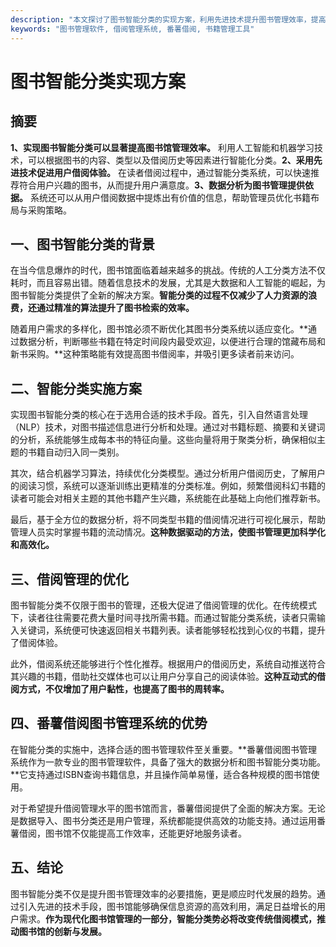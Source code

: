 ```yaml
---
description: "本文探讨了图书智能分类的实现方案，利用先进技术提升图书管理效率，提高用户借阅体验。"
keywords: "图书管理软件, 借阅管理系统, 番薯借阅, 书籍管理工具"
---
```

# 图书智能分类实现方案

## 摘要

**1、实现图书智能分类可以显著提高图书馆管理效率。** 利用人工智能和机器学习技术，可以根据图书的内容、类型以及借阅历史等因素进行智能化分类。**2、采用先进技术促进用户借阅体验。** 在读者借阅过程中，通过智能分类系统，可以快速推荐符合用户兴趣的图书，从而提升用户满意度。**3、数据分析为图书管理提供依据。** 系统还可以从用户借阅数据中提炼出有价值的信息，帮助管理员优化书籍布局与采购策略。

## 一、图书智能分类的背景

在当今信息爆炸的时代，图书馆面临着越来越多的挑战。传统的人工分类方法不仅耗时，而且容易出错。随着信息技术的发展，尤其是大数据和人工智能的崛起，为图书智能分类提供了全新的解决方案。**智能分类的过程不仅减少了人力资源的浪费，还通过精准的算法提升了图书检索的效率。**

随着用户需求的多样化，图书馆必须不断优化其图书分类系统以适应变化。**通过数据分析，判断哪些书籍在特定时间段内最受欢迎，以便进行合理的馆藏布局和新书采购。**这种策略能有效提高图书借阅率，并吸引更多读者前来访问。

## 二、智能分类实施方案

实现图书智能分类的核心在于选用合适的技术手段。首先，引入自然语言处理（NLP）技术，对图书描述信息进行分析和处理。通过对书籍标题、摘要和关键词的分析，系统能够生成每本书的特征向量。这些向量将用于聚类分析，确保相似主题的书籍自动归入同一类别。

其次，结合机器学习算法，持续优化分类模型。通过分析用户借阅历史，了解用户的阅读习惯，系统可以逐渐训练出更精准的分类标准。例如，频繁借阅科幻书籍的读者可能会对相关主题的其他书籍产生兴趣，系统能在此基础上向他们推荐新书。

最后，基于全方位的数据分析，将不同类型书籍的借阅情况进行可视化展示，帮助管理人员实时掌握书籍的流动情况。**这种数据驱动的方法，使图书管理更加科学化和高效化。**

## 三、借阅管理的优化

图书智能分类不仅限于图书的管理，还极大促进了借阅管理的优化。在传统模式下，读者往往需要花费大量时间寻找所需书籍。而通过智能分类系统，读者只需输入关键词，系统便可快速返回相关书籍列表。读者能够轻松找到心仪的书籍，提升了借阅体验。

此外，借阅系统还能够进行个性化推荐。根据用户的借阅历史，系统自动推送符合其兴趣的书籍，借助社交媒体也可以让用户分享自己的阅读体验。**这种互动式的借阅方式，不仅增加了用户黏性，也提高了图书的周转率。**

## 四、番薯借阅图书管理系统的优势

在智能分类的实施中，选择合适的图书管理软件至关重要。**番薯借阅图书管理系统作为一款专业的图书管理软件，具备了强大的数据分析和图书智能分类功能。**它支持通过ISBN查询书籍信息，并且操作简单易懂，适合各种规模的图书馆使用。

对于希望提升借阅管理水平的图书馆而言，番薯借阅提供了全面的解决方案。无论是数据导入、图书分类还是用户管理，系统都能提供高效的功能支持。通过运用番薯借阅，图书馆不仅能提高工作效率，还能更好地服务读者。

## 五、结论

图书智能分类不仅是提升图书管理效率的必要措施，更是顺应时代发展的趋势。通过引入先进的技术手段，图书馆能够确保信息资源的高效利用，满足日益增长的用户需求。**作为现代化图书馆管理的一部分，智能分类势必将改变传统借阅模式，推动图书馆的创新与发展。**
